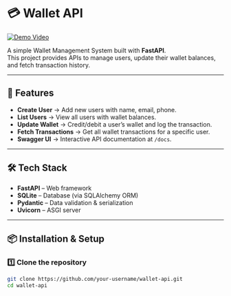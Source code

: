 # 💳 Wallet API

[![Demo Video](https://img.shields.io/badge/▶️%20Watch-Demo%20Video-blue)](YOUR_DEMO_VIDEO_LINK_HERE)

A simple Wallet Management System built with **FastAPI**.  
This project provides APIs to manage users, update their wallet balances, and fetch transaction history.  

---

## 🚀 Features
- **Create User** → Add new users with name, email, phone.  
- **List Users** → View all users with wallet balances.  
- **Update Wallet** → Credit/debit a user’s wallet and log the transaction.  
- **Fetch Transactions** → Get all wallet transactions for a specific user.  
- **Swagger UI** → Interactive API documentation at `/docs`.  

---

## 🛠 Tech Stack
- **FastAPI** – Web framework  
- **SQLite** – Database (via SQLAlchemy ORM)  
- **Pydantic** – Data validation & serialization  
- **Uvicorn** – ASGI server  

---

## 📦 Installation & Setup

### 1️⃣ Clone the repository
```bash
git clone https://github.com/your-username/wallet-api.git
cd wallet-api
